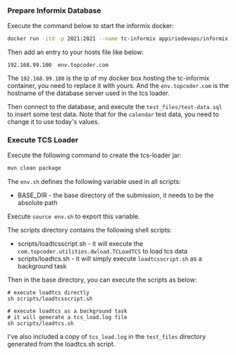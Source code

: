 ### Prepare Informix Database
Execute the command below to start the informix docker:
```sh
docker run -itd -p 2021:2021 --name tc-informix appiriodevops/informix:1.2
```

Then add an entry to your hosts file like below:
```
192.168.99.100  env.topcoder.com
```

The `192.168.99.100` is the ip of my docker box hosting the tc-informix container, you need to replace it with yours.
And the `env.topcoder.com` is the hostname of the database server used in the tcs loader. 

Then connect to the database, and execute the `test_files/test-data.sql` to insert some test data. 
Note that for the `calendar` test data, you need to change it to use today's values. 

### Execute TCS Loader
Execute the following command to create the tcs-loader jar:
```sh
mvn clean package
```

The `env.sh` defines the following variable used in all scripts:
* BASE_DIR - the base directory of the submission, it needs to be the absolute path

Execute `source env.sh` to export this variable. 

The scripts directory contains the following shell scripts:
* scripts/loadtcsscript.sh - it will execute the `com.topcoder.utilities.dwload.TCLoadTCS` to load tcs data
* scripts/loadtcs.sh - it will simply execute `loadtcsscript.sh` as a background task

Then in the base directory, you can execute the scripts as below:
```
# execute loadtcs directly
sh scripts/loadtcsscript.sh

# execute loadtcs as a background task
# it will generate a tcs_load.log file
sh scripts/loadtcs.sh
```

I've also included a copy of `tcs_load.log` in the `test_files` directory generated from the loadtcs.sh script. 
